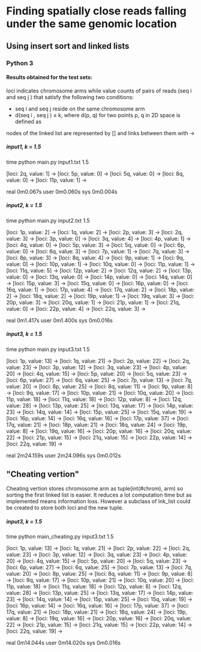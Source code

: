# Finding spatially close reads falling under the same genomic location
## Using insert sort and linked lists
### Python 3

#### Results obtained for the test sets: 
loci indicates chromosome arms while value counts of pairs of reads (seq i and seq j ) that satisfy the following two conditions:

* seq i and seq j reside on the same chromosome arm
* d(seq i , seq j ) ≤ k, where d(p, q) for two points p, q in 2D space is defined as

nodes of the linked list are represented by [] and links between them with ->

##### input1, k = 1.5
time python main.py input1.txt 1.5

[loci: 2q, value: 1] -> [loci: 5p, value: 0] -> [loci: 5q, value: 0] -> [loci: 8q, value: 0] -> [loci: 11p, value: 1] -> 

real	0m0.067s
user	0m0.060s
sys	0m0.004s

##### input2, k = 1.5
time python main.py input2.txt 1.5

[loci: 1p, value: 2] -> [loci: 1q, value: 2] -> [loci: 2p, value: 3] -> [loci: 2q, value: 3] -> [loci: 3p, value: 0] -> [loci: 3q, value: 4] -> [loci: 4p, value: 1] -> [loci: 4q, value: 0] -> [loci: 5p, value: 3] -> [loci: 5q, value: 0] -> [loci: 6p, value: 0] -> [loci: 6q, value: 3] -> [loci: 7p, value: 1] -> [loci: 7q, value: 3] -> [loci: 8p, value: 3] -> [loci: 8q, value: 4] -> [loci: 9p, value: 1] -> [loci: 9q, value: 0] -> [loci: 10p, value: 1] -> [loci: 10q, value: 0] -> [loci: 11p, value: 1] -> [loci: 11q, value: 5] -> [loci: 12p, value: 2] -> [loci: 12q, value: 2] -> [loci: 13p, value: 0] -> [loci: 13q, value: 0] -> [loci: 14p, value: 0] -> [loci: 14q, value: 0] -> [loci: 15p, value: 3] -> [loci: 15q, value: 0] -> [loci: 16p, value: 0] -> [loci: 16q, value: 1] -> [loci: 17p, value: 4] -> [loci: 17q, value: 2] -> [loci: 18p, value: 2] -> [loci: 18q, value: 2] -> [loci: 19p, value: 1] -> [loci: 19q, value: 3] -> [loci: 20p, value: 3] -> [loci: 20q, value: 1] -> [loci: 21p, value: 1] -> [loci: 21q, value: 0] -> [loci: 22p, value: 4] -> [loci: 22q, value: 3] -> 

real	0m1.417s
user	0m1.400s
sys	0m0.016s

##### input3, k = 1.5

time python main.py input3.txt 1.5

[loci: 1p, value: 13] -> [loci: 1q, value: 21] -> [loci: 2p, value: 22] -> [loci: 2q, value: 23] -> [loci: 3p, value: 12] -> [loci: 3q, value: 23] -> [loci: 4p, value: 20] -> [loci: 4q, value: 15] -> [loci: 5p, value: 20] -> [loci: 5q, value: 23] -> [loci: 6p, value: 27] -> [loci: 6q, value: 25] -> [loci: 7p, value: 13] -> [loci: 7q, value: 20] -> [loci: 8p, value: 25] -> [loci: 8q, value: 11] -> [loci: 9p, value: 8] -> [loci: 9q, value: 17] -> [loci: 10p, value: 21] -> [loci: 10q, value: 20] -> [loci: 11p, value: 18] -> [loci: 11q, value: 18] -> [loci: 12p, value: 8] -> [loci: 12q, value: 28] -> [loci: 13p, value: 25] -> [loci: 13q, value: 17] -> [loci: 14p, value: 23] -> [loci: 14q, value: 14] -> [loci: 15p, value: 25] -> [loci: 15q, value: 19] -> [loci: 16p, value: 14] -> [loci: 16q, value: 16] -> [loci: 17p, value: 37] -> [loci: 17q, value: 21] -> [loci: 18p, value: 21] -> [loci: 18q, value: 24] -> [loci: 19p, value: 8] -> [loci: 19q, value: 16] -> [loci: 20p, value: 16] -> [loci: 20q, value: 22] -> [loci: 21p, value: 15] -> [loci: 21q, value: 15] -> [loci: 22p, value: 14] -> [loci: 22q, value: 19] -> 

real	2m24.159s
user	2m24.096s
sys	0m0.012s


## "Cheating vertion"

Cheating vertion stores chromosome arm as tuple(int(#chrom), arm) so sorting the first linked list is easier. It reduces a lot computation time but as implemented means information loss. However a subclass of lnk_list could be created to store both loci and the new tuple.

##### input3, k = 1.5

time python main_cheating.py input3.txt 1.5

[loci: 1p, value: 13] -> [loci: 1q, value: 21] -> [loci: 2p, value: 22] -> [loci: 2q, value: 23] -> [loci: 3p, value: 12] -> [loci: 3q, value: 23] -> [loci: 4p, value: 20] -> [loci: 4q, value: 15] -> [loci: 5p, value: 20] -> [loci: 5q, value: 23] -> [loci: 6p, value: 27] -> [loci: 6q, value: 25] -> [loci: 7p, value: 13] -> [loci: 7q, value: 20] -> [loci: 8p, value: 25] -> [loci: 8q, value: 11] -> [loci: 9p, value: 8] -> [loci: 9q, value: 17] -> [loci: 10p, value: 21] -> [loci: 10q, value: 20] -> [loci: 11p, value: 18] -> [loci: 11q, value: 18] -> [loci: 12p, value: 8] -> [loci: 12q, value: 28] -> [loci: 13p, value: 25] -> [loci: 13q, value: 17] -> [loci: 14p, value: 23] -> [loci: 14q, value: 14] -> [loci: 15p, value: 25] -> [loci: 15q, value: 19] -> [loci: 16p, value: 14] -> [loci: 16q, value: 16] -> [loci: 17p, value: 37] -> [loci: 17q, value: 21] -> [loci: 18p, value: 21] -> [loci: 18q, value: 24] -> [loci: 19p, value: 8] -> [loci: 19q, value: 16] -> [loci: 20p, value: 16] -> [loci: 20q, value: 22] -> [loci: 21p, value: 15] -> [loci: 21q, value: 15] -> [loci: 22p, value: 14] -> [loci: 22q, value: 19] -> 

real	0m14.044s
user	0m14.020s
sys	0m0.016s

